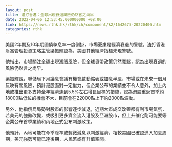 ```yaml
---
layout: post
title: 渣打香港：全球出現衰退風險仍然言之尚早
date: 2022-04-06 12:53:45.000000000 +08:00
link: https://news.rthk.hk/rthk/ch/component/k2/1642675-20220406.htm
categories: rthk
---
```


美國2年期及10年期國債孳息率一度倒掛，市場憂慮是經濟衰退的警號。渣打香港財富管理投資策略主管梁振輝認為，美國其他經濟指標未現警號。

他指出，市場關注全球出現滯脹風險，但全球貨幣政策仍然寬鬆，認為出現衰退的風險仍然言之尚早。

梁振輝說，聯儲局下月議息會議有機會啟動縮表或加息半厘，市場或在未來一個月反映有關風險，預計港股面對一定壓力，但企業公布的業績並不令人意外，加上內地或推出更多支持全年經濟達到5.5%左右增長目標的措施，認為港股重返首季約18000點低位的機會不大，目前會在22000點上下約2000點波動。

另外，他指俄烏局勢對股市的影響逐步減退，近期大市成交改善都有利市場氣氛，若美元的強勢改變，或吸引更多資金流入港股及亞洲股市，但上升催化劑可能要等企業公布首季業績和內地正式公布刺激政策。

他預計，內地可能在今季降準或輕微減息以刺激經濟，相較美國已確認進入加息周期，美元強勢可能已達後期，人民幣或有升值空間。

